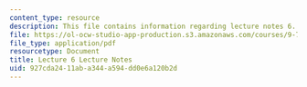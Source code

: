 ```yaml
---
content_type: resource
description: This file contains information regarding lecture notes 6.
file: https://ol-ocw-studio-app-production.s3.amazonaws.com/courses/9-70-social-psychology-spring-2013/927cda2411aba344a594dd0e6a120b2d_MIT9_70S13_Lect6.pdf
file_type: application/pdf
resourcetype: Document
title: Lecture 6 Lecture Notes
uid: 927cda24-11ab-a344-a594-dd0e6a120b2d
---
```

